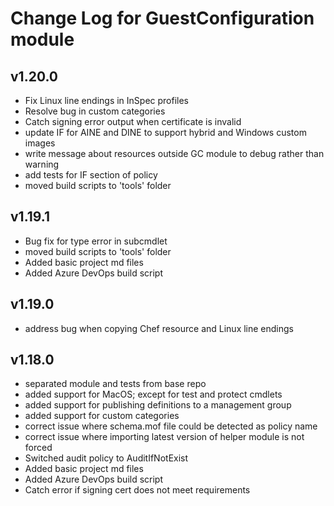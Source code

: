 # Change Log for GuestConfiguration module

## v1.20.0

- Fix Linux line endings in InSpec profiles
- Resolve bug in custom categories
- Catch signing error output when certificate is invalid
- update IF for AINE and DINE to support hybrid and Windows custom images
- write message about resources outside GC module to debug rather than warning
- add tests for IF section of policy
- moved build scripts to 'tools' folder

## v1.19.1

- Bug fix for type error in subcmdlet
- moved build scripts to 'tools' folder
- Added basic project md files
- Added Azure DevOps build script

## v1.19.0

- address bug when copying Chef resource and Linux line endings

## v1.18.0

- separated module and tests from base repo
- added support for MacOS; except for test and protect cmdlets
- added support for publishing definitions to a management group
- added support for custom categories
- correct issue where schema.mof file could be detected as policy name
- correct issue where importing latest version of helper module is not forced
- Switched audit policy to AuditIfNotExist
- Added basic project md files
- Added Azure DevOps build script
- Catch error if signing cert does not meet requirements
